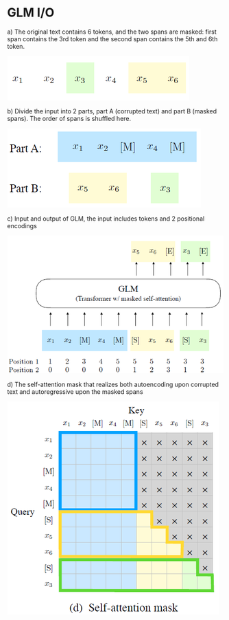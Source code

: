 # GLM I/O

a) The original text contains 6 tokens, and the two spans are masked: first span contains the 3rd token and the second span contains the 5th and 6th token.

![results1](img/glm_io_1.png)

b) Divide the input into 2 parts, part A (corrupted text) and part B (masked spans). The order of spans is shuffled here.

![results1](img/glm_io_2.png)

c) Input and output of GLM, the input includes tokens and 2 positional encodings

![results1](img/glm_io_3.png)

d) The self-attention mask that realizes both autoencoding upon corrupted text and autoregressive upon the masked spans

![results1](img/glm_io_4.png)
